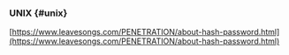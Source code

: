 ### UNIX {#unix}

[https://www.leavesongs.com/PENETRATION/about-hash-password.html](https://www.leavesongs.com/PENETRATION/about-hash-password.html)